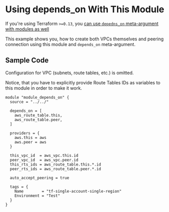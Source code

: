 # Using depends_on With This Module

If you're using Terraform `>=0.13`, you [can use `depedns_on` meta-argument with modules as well](https://www.terraform.io/docs/language/meta-arguments/depends_on.html)

This example shows you, how to create both VPCs themselves and peering connection using this module and `depends_on` meta-argument.

## Sample Code

Configuration for VPC (subnets, route tables, etc.) is omitted.

Notice, that you have to explicitly provide Route Tables IDs as variables to this module in order to make it work.

```hcl
module "module_depends_on" {
  source = "../../"

  depends_on = [
    aws_route_table.this,
    aws_route_table.peer,
  ]

  providers = {
    aws.this = aws
    aws.peer = aws
  }

  this_vpc_id  = aws_vpc.this.id
  peer_vpc_id  = aws_vpc.peer.id
  this_rts_ids = aws_route_table.this.*.id
  peer_rts_ids = aws_route_table.peer.*.id

  auto_accept_peering = true

  tags = {
    Name        = "tf-single-account-single-region"
    Environment = "Test"
  }
}
```

